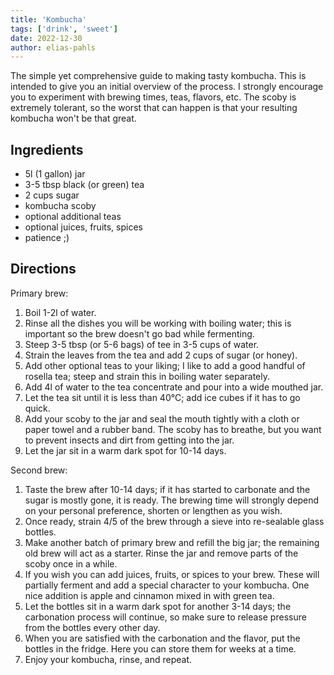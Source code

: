 ```yaml
---
title: 'Kombucha'
tags: ['drink', 'sweet']
date: 2022-12-30
author: elias-pahls
---
```


The simple yet comprehensive guide to making tasty kombucha. This is intended
to give you an initial overview of the process. I strongly encourage you to
experiment with brewing times, teas, flavors, etc. The scoby is extremely
tolerant, so the worst that can happen is that your resulting kombucha won't be
that great.

## Ingredients

- 5l (1 gallon) jar
- 3-5 tbsp black (or green) tea
- 2 cups sugar
- kombucha scoby
- optional additional teas
- optional juices, fruits, spices
- patience ;)

## Directions

Primary brew:

1. Boil 1-2l of water.
2. Rinse all the dishes you will be working with boiling water; this is
   important so the brew doesn't go bad while fermenting.
3. Steep 3-5 tbsp (or 5-6 bags) of tee in 3-5 cups of water.
4. Strain the leaves from the tea and add 2 cups of sugar (or honey).
5. Add other optional teas to your liking; I like to add a good handful of
   rosella tea; steep and strain this in boiling water separately.
6. Add 4l of water to the tea concentrate and pour into a wide mouthed jar.
7. Let the tea sit until it is less than 40°C; add ice cubes if it has to go
   quick.
8. Add your scoby to the jar and seal the mouth tightly with a cloth or paper
   towel and a rubber band. The scoby has to breathe, but you want to prevent
   insects and dirt from getting into the jar.
9. Let the jar sit in a warm dark spot for 10-14 days.

Second brew:

1. Taste the brew after 10-14 days; if it has started to carbonate and the
   sugar is mostly gone, it is ready. The brewing time will strongly depend on
   your personal preference, shorten or lengthen as you wish.
2. Once ready, strain 4/5 of the brew through a sieve into re-sealable glass
   bottles.
3. Make another batch of primary brew and refill the big jar; the remaining old
   brew will act as a starter. Rinse the jar and remove parts of the scoby once
   in a while.
4. If you wish you can add juices, fruits, or spices to your brew. These will
   partially ferment and add a special character to your kombucha. One nice
   addition is apple and cinnamon mixed in with green tea.
5. Let the bottles sit in a warm dark spot for another 3-14 days; the
   carbonation process will continue, so make sure to release pressure from the
   bottles every other day.
6. When you are satisfied with the carbonation and the flavor, put the bottles
   in the fridge. Here you can store them for weeks at a time.
7. Enjoy your kombucha, rinse, and repeat.

